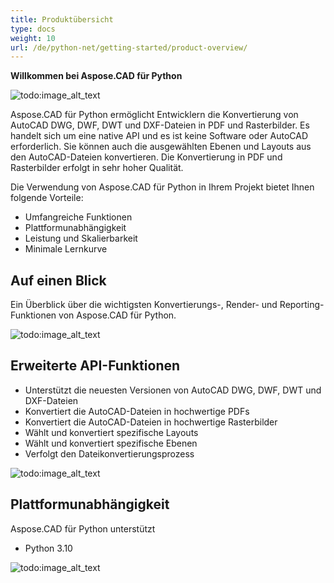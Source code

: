 ```yaml
---
title: Produktübersicht
type: docs
weight: 10
url: /de/python-net/getting-started/product-overview/
---
```


**Willkommen bei Aspose.CAD für Python**

![todo:image_alt_text](/cad/_assets/python-net/product-overview_1.png)

Aspose.CAD für Python ermöglicht Entwicklern die Konvertierung von AutoCAD DWG, DWF, DWT und DXF-Dateien in PDF und Rasterbilder. Es handelt sich um eine native API und es ist keine Software oder AutoCAD erforderlich. Sie können auch die ausgewählten Ebenen und Layouts aus den AutoCAD-Dateien konvertieren. Die Konvertierung in PDF und Rasterbilder erfolgt in sehr hoher Qualität.

Die Verwendung von Aspose.CAD für Python in Ihrem Projekt bietet Ihnen folgende Vorteile:

- Umfangreiche Funktionen
- Plattformunabhängigkeit
- Leistung und Skalierbarkeit
- Minimale Lernkurve




## **Auf einen Blick**
Ein Überblick über die wichtigsten Konvertierungs-, Render- und Reporting-Funktionen von Aspose.CAD für Python.

![todo:image_alt_text](/cad/_assets/python-net/product-overview_2.png)
## **Erweiterte API-Funktionen**
- Unterstützt die neuesten Versionen von AutoCAD DWG, DWF, DWT und DXF-Dateien
- Konvertiert die AutoCAD-Dateien in hochwertige PDFs
- Konvertiert die AutoCAD-Dateien in hochwertige Rasterbilder
- Wählt und konvertiert spezifische Layouts
- Wählt und konvertiert spezifische Ebenen
- Verfolgt den Dateikonvertierungsprozess

![todo:image_alt_text](/cad/_assets/python-net/product-overview_3.png)

## **Plattformunabhängigkeit**
Aspose.CAD für Python unterstützt

- Python 3.10

![todo:image_alt_text](/cad/_assets/python-net/product-overview_4.png)
